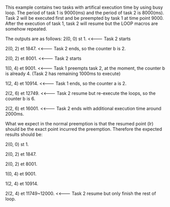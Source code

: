 This example contains two tasks with artifical execution time by using busy loop.
The period of task 1 is 9000(ms) and the period of task 2 is 8000(ms).
Task 2 will be executed first and be preempted by task 1 at time point 9000. 
After the execution of task 1, task 2 will resume but the LOOP macros are somehow repeated.

The outputs are as follows:
2(0, 0) st 1. <<--- Task 2 starts

2(0, 2) et 1847. <<--- Task 2 ends, so the counter b is 2.

2(0, 2) et 8001. <<--- Task 2 starts

1(0, 4) et 9001. <<--- Task 1 preempts task 2, at the moment, the counter b is already 4. (Task 2 has remaining 1000ms to execute)

1(2, 4) et 10914. <<--- Task 1 ends, so the counter a is 2.

2(2, 6) et 12749. <<--- Task 2 resume but re-execute the loops, so the counter b is 6.

2(2, 6) et 16001. <<--- Task 2 ends with additional execution time around 2000ms.

What we expect in the normal preemption is that the resumed point (lr) should be the exact point incurred the preemption.
Therefore the expected results should be:

2(0, 0) st 1. 

2(0, 2) et 1847. 

2(0, 2) et 8001. 

1(0, 4) et 9001. 

1(2, 4) et 10914. 

2(2, 4) et 11749~12000. <<--- Task 2 resume but only finish the rest of loop.

